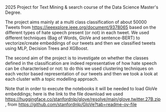 2025 Project for Text Mining & search course of the Data Science Master's Degree. 

The project aims mainly at a multi class classification of about 50000 Tweets from https://ieeexplore.ieee.org/document/9378065 based on the different types of hate speech present (or not) in each tweet. 
We used different techniques (Bag of Words, GloVe and sentence-BERT) to vectorize/create embeddings of our tweets and then we classified tweets using MLP, Decision Trees and XGBoost. 

The second aim of the project is to investigate on whether the classes defined in the classification are indeed representative of how hate speech can be characterised or not: 
to do this we used clustering techniques on each vector based representation of our tweets and then we took a look at each cluster with a topic modelling approach. 

Note that in order to execute the notebooks it will be needed to load GloVe embeddings; here is the link to the file download we used https://huggingface.co/stanfordnlp/glove/resolve/main/glove.twitter.27B.zip,  from 
https://github.com/stanfordnlp/GloVe?tab=readme-ov-file

